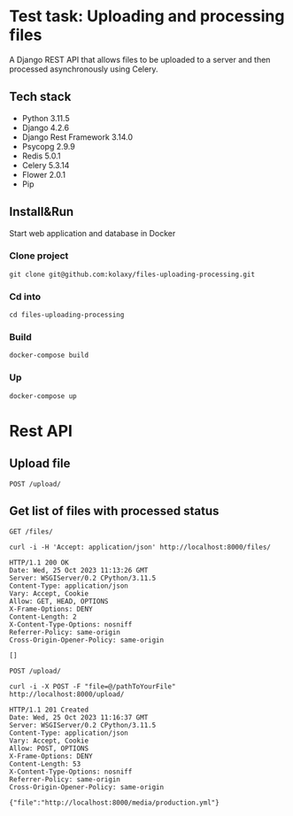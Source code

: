 # Test task: Uploading and processing files

A Django REST API that allows files to be uploaded to a server and then processed asynchronously using Celery.

## Tech stack

- Python 3.11.5
- Django 4.2.6
- Django Rest Framework 3.14.0
- Psycopg 2.9.9
- Redis 5.0.1
- Celery 5.3.14
- Flower 2.0.1
- Pip

## Install&Run

Start web application and database in Docker

### Clone project

```commandline
git clone git@github.com:kolaxy/files-uploading-processing.git
```

### Cd into

```commandline
cd files-uploading-processing
```

### Build

```commandline
docker-compose build
```

### Up

```commandline
docker-compose up
```

# Rest API

## Upload file

`POST /upload/`

    

## Get list of files with processed status

`GET /files/`

    curl -i -H 'Accept: application/json' http://localhost:8000/files/

    HTTP/1.1 200 OK
    Date: Wed, 25 Oct 2023 11:13:26 GMT
    Server: WSGIServer/0.2 CPython/3.11.5
    Content-Type: application/json
    Vary: Accept, Cookie
    Allow: GET, HEAD, OPTIONS
    X-Frame-Options: DENY
    Content-Length: 2
    X-Content-Type-Options: nosniff
    Referrer-Policy: same-origin
    Cross-Origin-Opener-Policy: same-origin

    []


`POST /upload/`

    curl -i -X POST -F "file=@/pathToYourFile" http://localhost:8000/upload/

    HTTP/1.1 201 Created
    Date: Wed, 25 Oct 2023 11:16:37 GMT
    Server: WSGIServer/0.2 CPython/3.11.5
    Content-Type: application/json
    Vary: Accept, Cookie
    Allow: POST, OPTIONS
    X-Frame-Options: DENY
    Content-Length: 53
    X-Content-Type-Options: nosniff
    Referrer-Policy: same-origin
    Cross-Origin-Opener-Policy: same-origin

    {"file":"http://localhost:8000/media/production.yml"}


